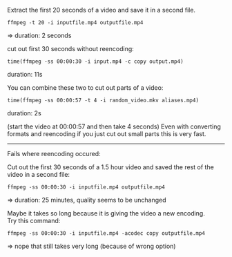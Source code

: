 Extract the first 20 seconds of a video and save it in a second file.
```
ffmpeg -t 20 -i inputfile.mp4 outputfile.mp4
```
=> duration: 2 seconds

cut out first 30 seconds without reencoding:
```
time(ffmpeg -ss 00:00:30 -i input.mp4 -c copy output.mp4)
```
duration: 11s

You can combine these two to cut out parts of a video:
```
time(ffmpeg -ss 00:00:57 -t 4 -i random_video.mkv aliases.mp4)
```
duration: 2s

(start the video at 00:00:57 and then take 4 seconds)
Even with converting formats and reencoding if you just cut out small parts this is very fast.

***
Fails where reencoding occured:

Cut out the first 30 seconds of a 1.5 hour video and saved the rest of the video in a second file:
```
ffmpeg -ss 00:00:30 -i inputfile.mp4 outputfile.mp4
```
=> duration: 25 minutes, quality seems to be unchanged

Maybe it takes so long because it is giving the video a new encoding.\
Try this command:
```
ffmpeg -ss 00:00:30 -i inputfile.mp4 -acodec copy outputfile.mp4
```
=> nope that still takes very long (because of wrong option)
